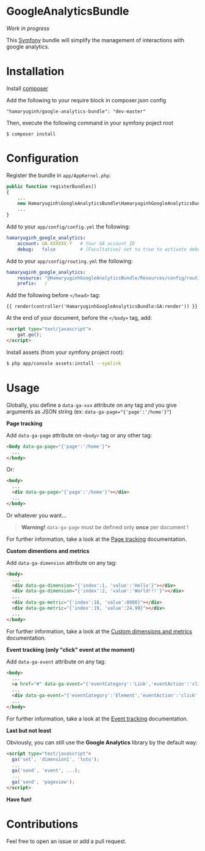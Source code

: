 # GoogleAnalyticsBundle

_Work in progress_

This [Symfony](https://symfony.com/) bundle will simplify the management of interactions with google analytics.


# Installation

Install [composer](https://getcomposer.org/)

Add the following to your require block in composer.json config

```
"hamaryuginh/google-analytics-bundle": "dev-master"
```

Then, execute the following command in your symfony poject root

```
$ composer install
```


# Configuration

Register the bundle in `app/AppKernel.php`:

```php
public function registerBundles()
{
    ...
    new Hamaryuginh\GoogleAnalyticsBundle\HamaryuginhGoogleAnalyticsBundle(),
    ...
}
```

Add to your `app/config/config.yml` the following:

```yaml
hamaryuginh_google_analytics:
    account: UA-XXXXXX-Y   # Your GA account ID
    debug:   false         # [Facultative] set to true to activate debug mode
```

Add to your `app/config/routing.yml` the following:

```yaml
hamaryuginh_google_analytics:
    resource: "@HamaryuginhGoogleAnalyticsBundle/Resources/config/routing.xml"
    prefix:   /
```

Add the following before `</head>` tag:

```twig
{{ render(controller('HamaryuginhGoogleAnalyticsBundle:GA:render')) }}
```

At the end of your document, before the `</body>` tag, add:

```html
<script type="text/javascript">
    gat.go();
</script>
```

Install assets (from your symfony project root):

```bash
$ php app/console assets:install --symlink
```


# Usage

Globally, you define a `data-ga-xxx` attribute on any tag and you give arguments as JSON string (ex: `data-ga-page="{'page':'/home'}"`)

__Page tracking__

Add `data-ga-page` attribute on `<body>` tag or any other tag:

```html
<body data-ga-page="{'page':'/home'}">
  ...
</body>
```

Or:

```html
<body>
  ...
  <div data-ga-page="{'page':'/home'}"></div>
  ...
</body>
```

Or whatever you want...

> **Warning!** `data-ga-page` must be defined only **once** per document !

For further information, take a look at the [Page tracking](https://developers.google.com/analytics/devguides/collection/analyticsjs/pages) documentation.

__Custom dimentions and metrics__

Add `data-ga-dimension` attribute on any tag:

```html
<body>
  ...
  <div data-ga-dimension="{'index':1, 'value':'Hello'}"></div>
  <div data-ga-dimension="{'index':2, 'value':'World!!!'}"></div>
  ...
  <div data-ga-metric="{'index':18, 'value':8000}"></div>
  <div data-ga-metric="{'index':19, 'value':24.99}"></div>
  ...
</body>
```

For further information, take a look at the [Custom dimensions and metrics](https://developers.google.com/analytics/devguides/collection/analyticsjs/custom-dims-mets) documentation.

__Event tracking (only "click" event at the moment)__

Add `data-ga-event` attribute on any tag:

```html
<body>
  ...
  <a href="#" data-ga-event="{'eventCategory':'Link','eventAction':'click','eventLabel':'link 1'}">Home</a>
  ...
  <div data-ga-event="{'eventCategory':'Element','eventAction':'click','eventLabel':'On div'}"></div>
  ...
</body>
```

For further information, take a look at the [Event tracking](https://developers.google.com/analytics/devguides/collection/analyticsjs/events) documentation.

__Last but not least__

Obviously, you can still use the **Google Analytics** library by the default way:

```html
<script type="text/javascript">
  ga('set', 'dimension1', 'toto');
  ...
  ga('send', 'event', ...);
  ...
  ga('send', 'pageview');
</script>
```


__Have fun!__


# Contributions

Feel free to open an issue or add a pull request.
